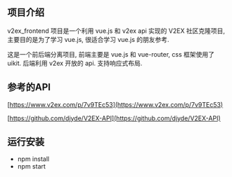 ## 项目介绍

v2ex_frontend 项目是一个利用 vue.js 和 v2ex api 实现的 V2EX 社区克隆项目, 主要目的是为了学习 vue.js, 很适合学习 vue.js 的朋友参考.

这是一个前后端分离项目, 前端主要是 vue.js 和 vue-router, css 框架使用了 uikit. 后端利用 v2ex 开放的 api. 支持响应式布局.

## 参考的API
[https://www.v2ex.com/p/7v9TEc53](https://www.v2ex.com/p/7v9TEc53)

[https://github.com/djyde/V2EX-API](https://github.com/djyde/V2EX-API)

## 运行安装

- npm install
- npm start
